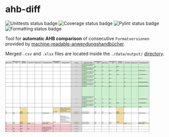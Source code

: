# ahb-diff

![Unittests status badge](https://github.com/Hochfrequenz/ahb-diff/workflows/Unittests/badge.svg)
![Coverage status badge](https://github.com/Hochfrequenz/ahb-diff/workflows/Coverage/badge.svg)
![Pylint status badge](https://github.com/Hochfrequenz/ahb-diff/workflows/Linting/badge.svg)
![Formatting status badge](https://github.com/Hochfrequenz/ahb-diff/workflows/Formatting/badge.svg)

Tool for **automatic AHB comparison** of consecutive `Formatversionen` provided by 
[machine-readable-anwendungshandbücher](https://github.com/Hochfrequenz/machine-readable_anwendungshandbuecher/).

Merged `.csv` and `.xlsx` files are located inside the `./data/output/` 
[directory](https://github.com/Hochfrequenz/ahb-diff/tree/main/data/output).

<img width="90%" src="https://raw.githubusercontent.com/Hochfrequenz/ahb-diff/main/output.png" alt="output.png">

